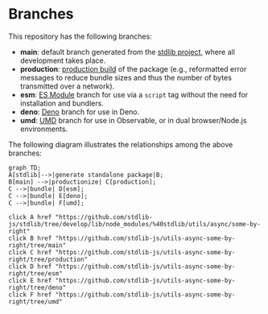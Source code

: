 <!--

@license Apache-2.0

Copyright (c) 2022 The Stdlib Authors.

Licensed under the Apache License, Version 2.0 (the "License");
you may not use this file except in compliance with the License.
You may obtain a copy of the License at

    http://www.apache.org/licenses/LICENSE-2.0

Unless required by applicable law or agreed to in writing, software
distributed under the License is distributed on an "AS IS" BASIS,
WITHOUT WARRANTIES OR CONDITIONS OF ANY KIND, either express or implied.
See the License for the specific language governing permissions and
limitations under the License.

-->

# Branches

This repository has the following branches:

-   **main**: default branch generated from the [stdlib project][stdlib-url], where all development takes place.
-   **production**: [production build][production-url] of the package (e.g., reformatted error messages to reduce bundle sizes and thus the number of bytes transmitted over a network).
-   **esm**: [ES Module][esm-url] branch for use via a `script` tag without the need for installation and bundlers.
-   **deno**: [Deno][deno-url] branch for use in Deno.
-   **umd**: [UMD][umd-url] branch for use in Observable, or in dual browser/Node.js environments.

The following diagram illustrates the relationships among the above branches:

```mermaid
graph TD;
A[stdlib]-->|generate standalone package|B;
B[main] -->|productionize| C[production];
C -->|bundle| D[esm];
C -->|bundle| E[deno];
C -->|bundle| F[umd];

click A href "https://github.com/stdlib-js/stdlib/tree/develop/lib/node_modules/%40stdlib/utils/async/some-by-right"
click B href "https://github.com/stdlib-js/utils-async-some-by-right/tree/main"
click C href "https://github.com/stdlib-js/utils-async-some-by-right/tree/production"
click D href "https://github.com/stdlib-js/utils-async-some-by-right/tree/esm"
click E href "https://github.com/stdlib-js/utils-async-some-by-right/tree/deno"
click F href "https://github.com/stdlib-js/utils-async-some-by-right/tree/umd"
```

[stdlib-url]: https://github.com/stdlib-js/stdlib/tree/develop/lib/node_modules/%40stdlib/utils/async/some-by-right
[production-url]: https://github.com/stdlib-js/utils-async-some-by-right/tree/production
[deno-url]: https://github.com/stdlib-js/utils-async-some-by-right/tree/deno
[umd-url]: https://github.com/stdlib-js/utils-async-some-by-right/tree/umd
[esm-url]: https://github.com/stdlib-js/utils-async-some-by-right/tree/esm